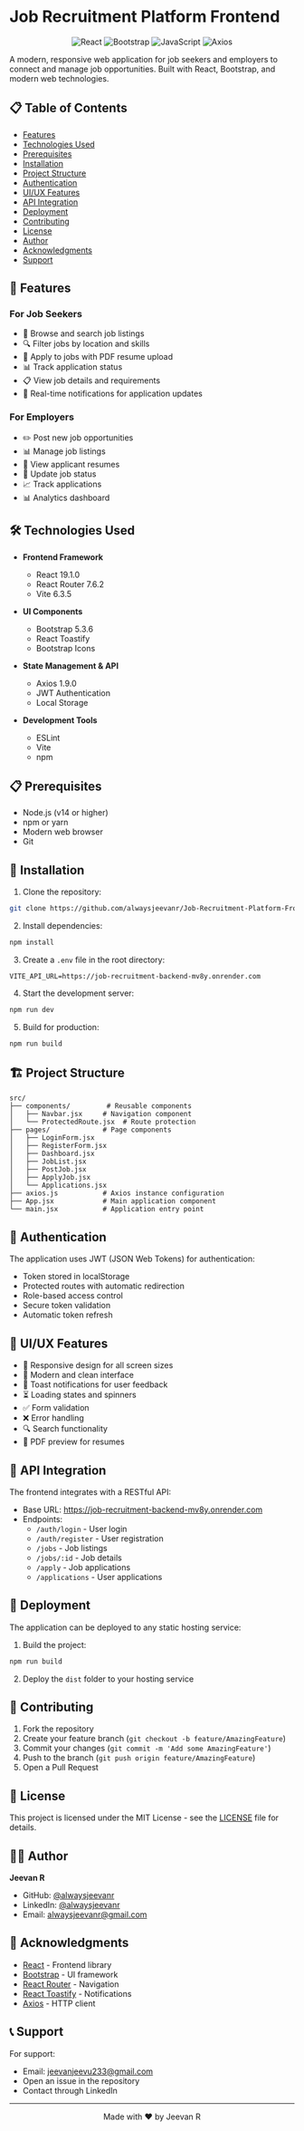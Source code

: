 # Job Recruitment Platform Frontend

<div align="center">
  <img src="https://img.shields.io/badge/React-20232A?style=for-the-badge&logo=react&logoColor=61DAFB" alt="React" />
  <img src="https://img.shields.io/badge/Bootstrap-563D7C?style=for-the-badge&logo=bootstrap&logoColor=white" alt="Bootstrap" />
  <img src="https://img.shields.io/badge/JavaScript-F7DF1E?style=for-the-badge&logo=javascript&logoColor=black" alt="JavaScript" />
  <img src="https://img.shields.io/badge/Axios-5A29E4?style=for-the-badge&logo=axios&logoColor=white" alt="Axios" />
</div>

A modern, responsive web application for job seekers and employers to connect and manage job opportunities. Built with React, Bootstrap, and modern web technologies.

## 📋 Table of Contents
- [Features](#-features)
- [Technologies Used](#-technologies-used)
- [Prerequisites](#-prerequisites)
- [Installation](#-installation)
- [Project Structure](#-project-structure)
- [Authentication](#-authentication)
- [UI/UX Features](#-uiux-features)
- [API Integration](#-api-integration)
- [Deployment](#-deployment)
- [Contributing](#-contributing)
- [License](#-license)
- [Author](#-author)
- [Acknowledgments](#-acknowledgments)
- [Support](#-support)

## 🚀 Features

### For Job Seekers
- 📝 Browse and search job listings
- 🔍 Filter jobs by location and skills
- 📄 Apply to jobs with PDF resume upload
- 📊 Track application status
- 📋 View job details and requirements
- 🔔 Real-time notifications for application updates

### For Employers
- ✏️ Post new job opportunities
- 📊 Manage job listings
- 📄 View applicant resumes
- 🔄 Update job status
- 📈 Track applications
- 📊 Analytics dashboard

## 🛠️ Technologies Used

- **Frontend Framework**
  - React 19.1.0
  - React Router 7.6.2
  - Vite 6.3.5

- **UI Components**
  - Bootstrap 5.3.6
  - React Toastify
  - Bootstrap Icons

- **State Management & API**
  - Axios 1.9.0
  - JWT Authentication
  - Local Storage

- **Development Tools**
  - ESLint
  - Vite
  - npm

## 📋 Prerequisites

- Node.js (v14 or higher)
- npm or yarn
- Modern web browser
- Git

## 🔧 Installation

1. Clone the repository:
```bash
git clone https://github.com/alwaysjeevanr/Job-Recruitment-Platform-Frontend.git
```

2. Install dependencies:
```bash
npm install
```

3. Create a `.env` file in the root directory:
```env
VITE_API_URL=https://job-recruitment-backend-mv8y.onrender.com
```

4. Start the development server:
```bash
npm run dev
```

5. Build for production:
```bash
npm run build
```

## 🏗️ Project Structure

```
src/
├── components/         # Reusable components
│   ├── Navbar.jsx     # Navigation component
│   └── ProtectedRoute.jsx  # Route protection
├── pages/             # Page components
│   ├── LoginForm.jsx
│   ├── RegisterForm.jsx
│   ├── Dashboard.jsx
│   ├── JobList.jsx
│   ├── PostJob.jsx
│   ├── ApplyJob.jsx
│   └── Applications.jsx
├── axios.js           # Axios instance configuration
├── App.jsx            # Main application component
└── main.jsx           # Application entry point
```

## 🔐 Authentication

The application uses JWT (JSON Web Tokens) for authentication:
- Token stored in localStorage
- Protected routes with automatic redirection
- Role-based access control
- Secure token validation
- Automatic token refresh

## 🎨 UI/UX Features

- 📱 Responsive design for all screen sizes
- 🎯 Modern and clean interface
- 🔔 Toast notifications for user feedback
- ⏳ Loading states and spinners
- ✅ Form validation
- ❌ Error handling
- 🔍 Search functionality
- 📄 PDF preview for resumes

## 🔌 API Integration

The frontend integrates with a RESTful API:
- Base URL: https://job-recruitment-backend-mv8y.onrender.com
- Endpoints:
  - `/auth/login` - User login
  - `/auth/register` - User registration
  - `/jobs` - Job listings
  - `/jobs/:id` - Job details
  - `/apply` - Job applications
  - `/applications` - User applications

## 🚀 Deployment

The application can be deployed to any static hosting service:

1. Build the project:
```bash
npm run build
```

2. Deploy the `dist` folder to your hosting service

## 🤝 Contributing

1. Fork the repository
2. Create your feature branch (`git checkout -b feature/AmazingFeature`)
3. Commit your changes (`git commit -m 'Add some AmazingFeature'`)
4. Push to the branch (`git push origin feature/AmazingFeature`)
5. Open a Pull Request

## 📝 License

This project is licensed under the MIT License - see the [LICENSE](LICENSE) file for details.

## 👨‍💻 Author

**Jeevan R**
- GitHub: [@alwaysjeevanr](https://github.com/alwaysjeevanr)
- LinkedIn: [@alwaysjeevanr](https://linkedin.com/in/alwaysjeevanr)
- Email: alwaysjeevanr@gmail.com

## 🙏 Acknowledgments

- [React](https://reactjs.org/) - Frontend library
- [Bootstrap](https://getbootstrap.com/) - UI framework
- [React Router](https://reactrouter.com/) - Navigation
- [React Toastify](https://fkhadra.github.io/react-toastify/) - Notifications
- [Axios](https://axios-http.com/) - HTTP client

## 📞 Support

For support:
- Email: jeevanjeevu233@gmail.com
- Open an issue in the repository
- Contact through LinkedIn

---

<div align="center">
  Made with ❤️ by Jeevan R
</div>
